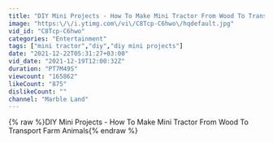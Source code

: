 ```yaml
---
title: "DIY Mini Projects - How To Make Mini Tractor From Wood To Transport Farm Animals"
image: "https:\/\/i.ytimg.com\/vi\/C8Tcp-C6hwo\/hqdefault.jpg"
vid_id: "C8Tcp-C6hwo"
categories: "Entertainment"
tags: ["mini tractor","diy","diy mini projects"]
date: "2021-12-22T05:31:27+03:00"
vid_date: "2021-12-19T12:00:32Z"
duration: "PT7M49S"
viewcount: "165862"
likeCount: "875"
dislikeCount: ""
channel: "Marble Land"
---
```

{% raw %}DIY Mini Projects - How To Make Mini Tractor From Wood To Transport Farm Animals{% endraw %}

